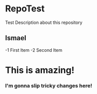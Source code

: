 # RepoTest
Test Description about this repository
## Ismael
-1 First Item
-2 Second Item

# This is amazing!

### I'm gonna slip tricky changes here!